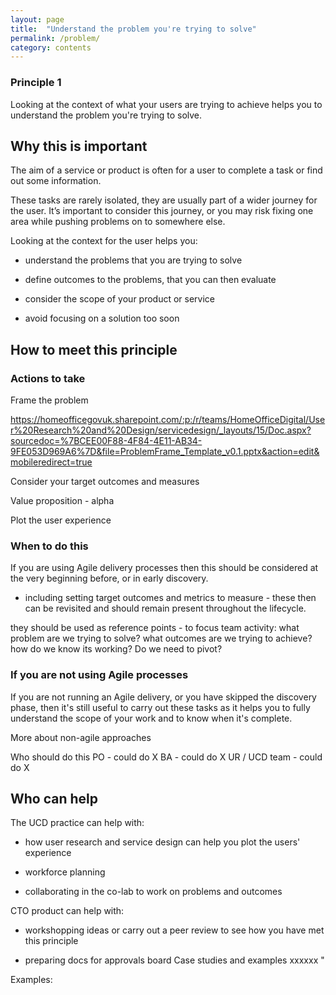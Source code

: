 ```yaml
---
layout: page
title:  "Understand the problem you're trying to solve"
permalink: /problem/
category: contents
---
```


### Principle 1

Looking at the context of what your users are trying to achieve helps you to understand the problem you're trying to solve.  


## Why this is important  

The aim of a service or product is often for a user to complete a task or find out some information.  

These tasks are rarely isolated, they are usually part of a wider journey for the user. It’s important to consider this journey, or you may risk fixing one area while pushing problems on to somewhere else.   

Looking at the context for the user helps you:  

* understand the problems that you are trying to solve 

* define outcomes to the problems, that you can then evaluate 

* consider the scope of your product or service  

* avoid focusing on a solution too soon 

 

## How to meet this principle  

 

### Actions to take 

Frame the problem  

https://homeofficegovuk.sharepoint.com/:p:/r/teams/HomeOfficeDigital/User%20Research%20and%20Design/servicedesign/_layouts/15/Doc.aspx?sourcedoc=%7BCEE00F88-4F84-4E11-AB34-9FE053D969A6%7D&file=ProblemFrame_Template_v0.1.pptx&action=edit&mobileredirect=true 

Consider your target outcomes and measures 

Value proposition  - alpha 

Plot the user experience 

 

### When to do this  

If you are using Agile delivery processes then this should be considered at the very beginning before, or in early discovery.  

 - including setting target outcomes and metrics to measure - these then can be revisited and should remain present throughout the lifecycle.  

they should be used as reference points - to focus team activity: what problem are we trying to solve? what outcomes are we trying to achieve? how do we know its working? Do we need to pivot? 

 

### If you are not using Agile processes  

If you are not running an Agile delivery, or you have skipped the discovery phase, then it's still useful to carry out these tasks as it helps you to fully understand the scope of your work and to know when it's complete.  

More about non-agile approaches 

Who should do this PO - could do X BA - could do X UR / UCD team - could do X  

 

 

## Who can help  

The UCD practice can help with:  

* how user research and service design can help you plot the users' experience  

* workforce planning  

* collaborating in the co-lab to work on problems and outcomes  

 

CTO product can help with:  

* workshopping ideas or carry out a peer review to see how you have met this principle 

* preparing docs for approvals board Case studies and examples xxxxxx " 

 

Examples: 

